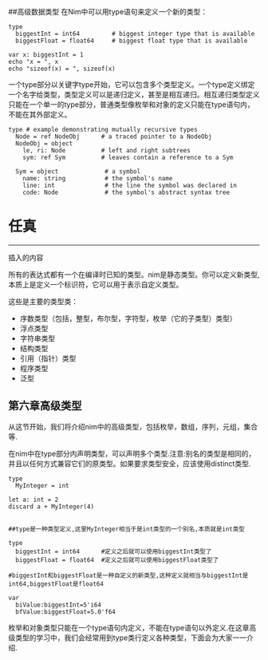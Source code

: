 ##高级数据类型
在Nim中可以用type语句来定义一个新的类型：

    type
      biggestInt = int64         # biggest integer type that is available
      biggestFloat = float64     # biggest float type that is available
    
    var x: biggestInt = 1
    echo "x = ", x
    echo "sizeof(x) = ", sizeof(x)

一个type部分以关键字type开始，它可以包含多个类型定义。一个type定义绑定一个名字给类型，类型定义可以是递归定义，甚至是相互递归。相互递归类型定义只能在一个单一的type部分，普通类型像枚举和对象的定义只能在type语句内，不能在其外部定义。

    type # example demonstrating mutually recursive types
      Node = ref NodeObj      # a traced pointer to a NodeObj
      NodeObj = object
        le, ri: Node          # left and right subtrees
        sym: ref Sym          # leaves contain a reference to a Sym
      
      Sym = object             # a symbol
        name: string           # the symbol's name
        line: int              # the line the symbol was declared in
        code: Node             # the symbol's abstract syntax tree
        
        
        
# 任真
***
插入的内容

所有的表达式都有一个在编译时已知的类型。nim是静态类型。你可以定义新类型,本质上是定义一个标识符，它可以用于表示自定义类型。

这些是主要的类型类：
* 序数类型（包括，整型，布尔型，字符型，枚举（它的子类型）类型）
* 浮点类型
* 字符串类型
* 结构类型
* 引用（指针）类型
* 程序类型
* 泛型

## 第六章高级类型
从这节开始，我们将介绍nim中的高级类型，包括枚举，数组，序列，元组，集合等.

在nim中在type部分内声明类型，可以声明多个类型.注意:别名的类型是相同的，并且以任何方式兼容它们的原类型。如果要求类型安全，应该使用distinct类型.
```
type
  MyInteger = int

let a: int = 2
discard a + MyInteger(4)


##type是一种类型定义,这里MyInteger相当于是int类型的一个别名,本质就是int类型
```
```
type
  biggestInt = int64      #定义之后就可以使用biggestInt类型了
  biggestFloat = float64  #定义之后就可以使用biggestFloat类型了

#biggestInt和biggestFloat是一种自定义的新类型,这种定义就相当与biggestInt是int64,biggestFloat是float64

var
  biValue:biggestInt=5'i64
  bfValue:biggestFloat=5.0'f64
```
枚举和对象类型只能在一个type语句内定义，不能在type语句以外定义.在这章高级类型的学习中，我们会经常用到type类行定义各种类型，下面会为大家一一介绍.

